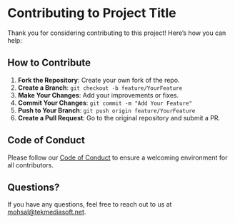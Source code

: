 # Contributing to Project Title

Thank you for considering contributing to this project! Here’s how you can help:

## How to Contribute

1. **Fork the Repository**: Create your own fork of the repo.
2. **Create a Branch**: 
        ```
        git checkout -b feature/YourFeature
        ```
3. **Make Your Changes**: Add your improvements or fixes.
4. **Commit Your Changes**: 
        ```
        git commit -m "Add Your Feature"
        ```
5. **Push to Your Branch**: 
        ```
        git push origin feature/YourFeature
        ```
6. **Create a Pull Request**: Go to the original repository and submit a PR.

## Code of Conduct

Please follow our [Code of Conduct](CODE_OF_CONDUCT.md) to ensure a welcoming environment for all contributors.

## Questions?

If you have any questions, feel free to reach out to us at [mohsal@tekmediasoft.net](mailto:mohsal@tekmediasoft.net).
